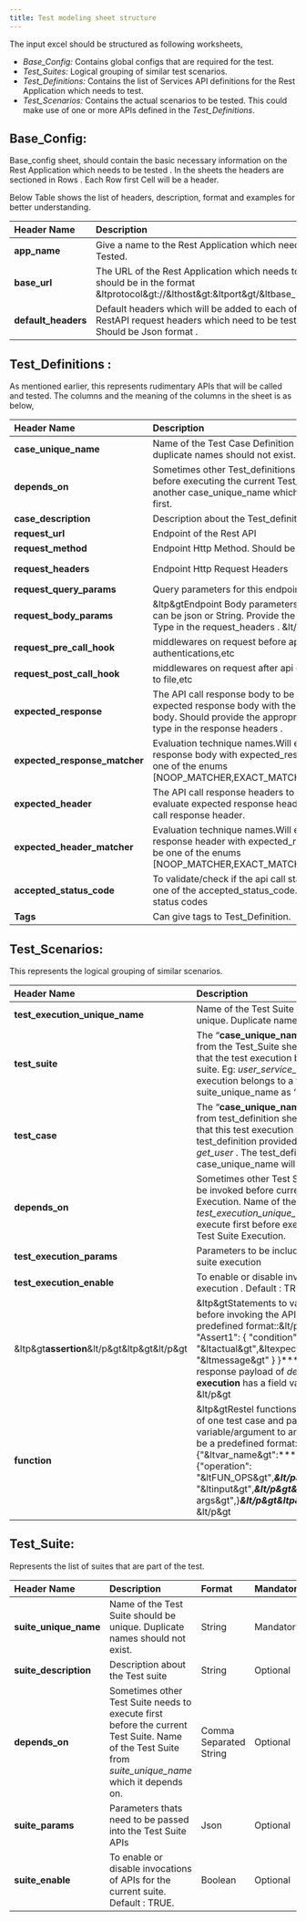 ```yaml
---
title: Test modeling sheet structure
---
```


The input excel should be structured as following worksheets,

- *Base_Config:*  Contains global configs that are required for the test. 
- *Test_Suites:*  Logical grouping of similar test scenarios.
- *Test_Definitions:* Contains the list of Services API definitions for the Rest Application which needs to test.
- *Test_Scenarios:* Contains the actual scenarios to be tested. This could make use of one or more APIs defined in the _Test_Definitions_.

## Base_Config:

Base_config sheet, should contain the basic necessary information on the Rest Application which needs to be tested . In the sheets the headers are sectioned in Rows . Each Row first Cell will be a header.

Below Table shows the list of headers, description, format and examples for better understanding.

|**Header Name**|**Description**|**Format**|**Mandatory**|**Examples**|
| :- | :- | :- | :- | :- |
|**app\_name**|Give a name to the Rest Application which needs to be Tested. |String|Optional|PetStore Test Application|
|**base\_url**|The URL of the Rest Application which needs to test, should be in the format &ltprotocol&gt://&lthost&gt:&ltport&gt/&ltbase\_path&gt|String|Mandatory|&lthttps://petstore.swagger.io/v2&gt|
|**default\_headers**|Default headers which will be added to each of the RestAPI request headers which need to be tested. Should be Json format .|Json|Optional|{"Content-Type":"application/json","Accept":"application/json"}|

## Test_Definitions :

As mentioned earlier, this represents rudimentary APIs that will be called and tested. The columns and the meaning of the columns in the sheet is as below,


|**Header Name**|**Description**|**format**|**Mandatory**|**Example**|
| :- | :- | :- | :- | :- |
|**case\_unique\_name**|Name of the Test Case Definition . Should be unique, duplicate names should not exist.|String|Mandatory|create\_user|
|**depends\_on**|Sometimes other Test\_definitions need to be executed before executing the current Test\_definition . Includes another case\_unique\_name which needs to be executed first. |Comma separated strings|optional|get\_user,login\_user|
|**case\_description**|Description about the Test\_definition|String|optional|API for fetching the information of all users. |
|**request\_url**|Endpoint of the Rest API|String|Mandatory|/user|
|**request\_method**|Endpoint Http Method. Should be one of HTTP Methods|String|Mandatory|POST|
|**request\_headers**|Endpoint Http Request Headers|Json|Optional|{"Content-Type":"application/json","Accept":"application/json"}|
|**request\_query\_params**|Query parameters for this endpoint|Json|Optional|{"user:"Tom","index":2}|
|**request\_body\_params**|&ltp&gtEndpoint Body parameters .&lt/p&gt&ltp&gtFormat can be json or String. Provide the appropriate Content-Type in the request\_headers . &lt/p&gt|Json / String|Optional|{"id": 1,"email": "noreply@gmail.com","phone": "99999999999"}|
|**request\_pre\_call\_hook**|middlewares on request before api call like authentications,etc   |Json|optional|{}|
|**request\_post\_call\_hook**|middlewares on request after api call like writing response to file,etc|Json|optional|{}|
|**expected\_response**|The API call response body to be expected, Will evaluate expected response body with the actual api call response body. Should provide the appropriate response content-type in the response headers .  |Json/String|Optional|{ "id": 1,"email": "noreply@gmail.com","phone": "99999999999"}|
|**expected\_response\_matcher**|Evaluation technique names.Will evaluate the api  response body with expected\_response body. should be one of the enums [NOOP\_MATCHER,EXACT\_MATCHER,PARTIAL\_MATCHER] |Enum of [NOOP\_MATCHER,EXACT\_MATCHER,PARTIAL\_MATCHER]|Mandatory|EXACT\_MATCHER|
|**expected\_header**|The API call response headers to be expected.Will evaluate expected response header with the actual api call response header.  |Json|Optional|{"Content-Type":"application/json","Server":"Jetty"}|
|**expected\_header\_matcher**|Evaluation technique names.Will evaluate the api response header with expected\_response header. should be one of the enums [NOOP\_MATCHER,EXACT\_MATCHER,PARTIAL\_MATCHER] |Enum of [NOOP\_MATCHER,EXACT\_MATCHER,PARTIAL\_MATCHER]|Mandatory|NOOP\_MATCHER|
|**accepted\_status\_code**|To validate/check if the api call status code is within the one of the accepted\_status\_code. Should be one or list of status codes |Comma separated numbers|Mandatory|201|
|**Tags**|Can give tags to Test\_Definition.|Comma separated String|Optional|UserService|

## Test_Scenarios:
This represents the logical grouping of similar scenarios.

|**Header Name**|**Description**|**Format**|**Mandatory**|**Examples**|
| :- | :- | :- | :- | :- |
|**test\_execution\_unique\_name**|Name of the Test Suite Execution. should be unique. Duplicate names should not exist.   |String|Mandatory|get\_user\_exec|
|**test\_suite**|The “**case\_unique\_name”** field value read from the Test\_Suite sheets. Need to define that the test execution belongs to which test suite. Eg: *user\_service\_suite.*   This test suite execution belongs to a test suite with suite\_unique\_name as ‘user\_service\_suite’.|String|Mandatory|user\_service\_suite|
|**test\_case**|The “**case\_unique\_name”** field value read from test\_definition sheets. Need to define that this test execution will be invoking test\_definition provided in this field. Eg: *get\_user* . The test\_definition with ‘get\_user’ case\_unique\_name  will be invoked for testing.|String|Mandatory|get\_user|
|**depends\_on**|Sometimes other Test Suite Execution should be invoked before current Test Suite Execution. Name of the *test\_execution\_unique\_name* which should execute first before executioning the current Test Suite Execution. |Comma separated String|Optional|create\_user\_exec|
|**test\_execution\_params**|Parameters to be included to the current Test suite execution|Json|Optional|{"user\_name" : "Kim"}|
|**test\_execution\_enable**|To enable or disable invocations of test suite execution . Default : TRUE.|Boolean|Optional|TRUE|
|&ltp&gt**assertion**&lt/p&gt&ltp&gt&lt/p&gt|&ltp&gtStatements to validate the assertion before invoking the API calls . Should be a predefined format::&lt/p&gt&ltp&gt***{   "Assert1": { 	"condition": [   	"&ltassert\_type&gt",  "&ltactual&gt",&ltexpected&gt	], "message": "&ltmessage&gt"   } }*** . eg: To check if the response payload of *depends\_on*’s **test suite execution** has a field value as expected. &lt/p&gt|Json|Optional|&ltp&gt{ "Assert1": {&lt/p&gt&ltp&gt"condition": [ 	"equal", "${user\_exec.user\_api.response[0].name}",  	"Tom"],"message": "Validation success"&lt/p&gt&ltp&gt`  `},&lt/p&gt&ltp&gt`  `"Assert2": {"condition": [&lt/p&gt&ltp&gt"not\_null",&lt/p&gt&ltp&gt"${user\_exec.user\_api.response[0].id}"],"message": "Validation success"&lt/p&gt&ltp&gt`  `}&lt/p&gt&ltp&gt}&lt/p&gt|
|**function**|&ltp&gtRestel functions to modify the payloads of one test case and pass as variable/argument to another test case.Should be a predefined format::&lt/p&gt&ltp&gt***{"&ltvar\_name&gt":*** &lt/p&gt&ltp&gt***{"operation": "&ltFUN\_OPS&gt",***&lt/p&gt&ltp&gt***"data": "&ltinput&gt",***&lt/p&gt&ltp&gt***"args": "&ltother args&gt",}***&lt/p&gt&ltp&gt***}***&lt/p&gt&ltp&gt &lt/p&gt|Json|Optional|&ltp&gt{&lt/p&gt&ltp&gt`  `"val": {&lt/p&gt&ltp&gt"operation": "remove",&lt/p&gt&ltp&gt`	`"data": "${get\_pet\_exec.get\_pet.response.groups[0]}"&lt/p&gt&ltp&gt`  `}&lt/p&gt&ltp&gt}&lt/p&gt|

## Test_Suite:

Represents the list of suites that are part of the test.

|**Header Name**|**Description**|**Format**|**Mandatory**|**Examples**|
| :- | :- | :- | :- | :- |
|**suite\_unique\_name**|Name of the Test Suite should be unique. Duplicate names should not exist.   |String|Mandatory|user\_service\_suite|
|**suite\_description**|Description about the Test suite|String|Optional|Suite to evaluate a positive flow of user\_service.|
|**depends\_on**|Sometimes other Test Suite needs to execute first before the current Test Suite. Name of the Test Suite from *suite\_unique\_name* which it depends on.  |Comma Separated String|Optional|user\_registration\_suite,user\_validation\_suite|
|**suite\_params**|Parameters thats need to be passed into the Test Suite APIs|Json|Optional|{"user":"John"}|
|**suite\_enable**|To enable or disable invocations of APIs for the current suite. Default : TRUE.|Boolean|Optional|TRUE|